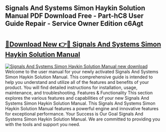 ## Signals And Systems Simon Haykin Solution Manual PDF Download Free - Part-hC8 User Guide Repair - Service Owner Edition c6Agt

# <h2><a href="http://bc7380.oget.top/?id=Signals+And+Systems+Simon+Haykin+Solution+Manual">🔗Download New 👉🔴 Signals And Systems Simon Haykin Solution Manual</a></h2>

[![Signals And Systems Simon Haykin Solution Manual new download](https://i.imgur.com/5g1atiW.png)](http://bc7380.oget.top/?id=Signals+And+Systems+Simon+Haykin+Solution+Manual)
Welcome to the user manual for your newly activated Signals And Systems Simon Haykin Solution Manual. This comprehensive guide is intended to help you understand and utilize all of the features and benefits of your product. You will find detailed instructions for installation, usage, maintenance, and troubleshooting. Features & Functionality This section explores the various features and capabilities of your new Signals And Systems Simon Haykin Solution Manual. This Signals And Systems Simon Haykin Solution Manual features a powerful engine and innovative features for exceptional performance. Your Success is Our Goal Signals And Systems Simon Haykin Solution Manual. We are committed to providing you with the tools and support you need.
